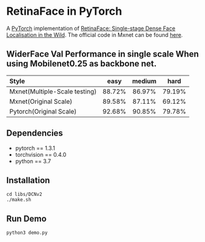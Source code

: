 # RetinaFace in PyTorch

A [PyTorch](https://pytorch.org/) implementation of [RetinaFace: Single-stage Dense Face Localisation in the Wild](https://arxiv.org/abs/1905.00641). The official code in Mxnet can be found [here](https://github.com/deepinsight/insightface/tree/master/RetinaFace).

## WiderFace Val Performance in single scale When using Mobilenet0.25 as backbone net.

| Style                         |  easy  | medium |  hard  |
|:------------------------------|:------:|:------:|:------:|
| Mxnet(Multiple-Scale testing) | 88.72% | 86.97% | 79.19% |
| Mxnet(Original Scale)         | 89.58% | 87.11% | 69.12% |
| Pytorch(Original Scale)       | 92.68% | 90.85% | 79.78% |

## Dependencies

* pytorch == 1.3.1
* torchvision == 0.4.0
* python == 3.7

## Installation

```shell
cd libs/DCNv2
./make.sh
```

## Run Demo

```shell
python3 demo.py
```
